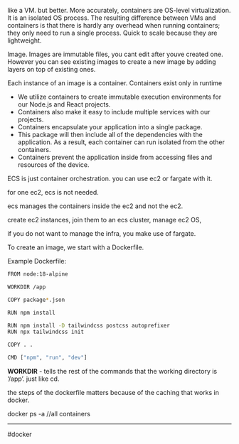 
like a VM. but better. More accurately, containers are OS-level virtualization.
It is an isolated OS process.
The resulting difference between VMs and containers is that there is hardly any overhead when running containers; they only need to run a single process.
Quick to scale because they are lightweight.


Image. Images are immutable files, you cant edit after youve created one. However you can see existing images to create a new image by adding layers on top of existing ones.

Each instance of an image is a container. Containers exist only in runtime



- We utilize containers to create immutable execution environments for our Node.js and React projects.
- Containers also make it easy to include multiple services with our projects.
- Containers encapsulate your application into a single package.
- This package will then include all of the dependencies with the application. As a result, each container can run isolated from the other containers.
- Containers prevent the application inside from accessing files and resources of the device.

ECS is just container orchestration. you can use ec2 or fargate with it.

for one ec2, ecs is not needed.

ecs manages the containers inside the ec2 and not the ec2.

create ec2 instances, join them to an ecs cluster, manage ec2 OS,

if you do not want to manage the infra, you make use of fargate.

To create an image, we start with a Dockerfile.

Example Dockerfile:

```bash
FROM node:18-alpine

WORKDIR /app

COPY package*.json

RUN npm install

RUN npm install -D tailwindcss postcss autoprefixer
RUN npx tailwindcss init

COPY . .

CMD ["npm", "run", "dev"]
```

**WORKDIR** - tells the rest of the commands that the working directory is ‘/app’. just like cd.

the steps of the dockerfile matters because of the caching that works in docker.

docker ps -a //all containers

---
#docker